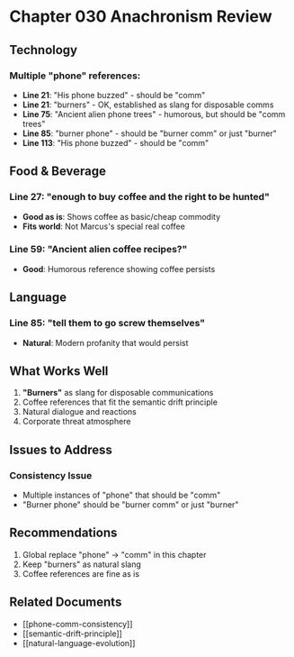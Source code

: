 # Chapter 030 Anachronism Review

## Technology

### Multiple "phone" references:
- **Line 21**: "His phone buzzed" - should be "comm"
- **Line 21**: "burners" - OK, established as slang for disposable comms
- **Line 75**: "Ancient alien phone trees" - humorous, but should be "comm trees"
- **Line 85**: "burner phone" - should be "burner comm" or just "burner"
- **Line 113**: "His phone buzzed" - should be "comm"

## Food & Beverage

### Line 27: "enough to buy coffee and the right to be hunted"
- **Good as is**: Shows coffee as basic/cheap commodity
- **Fits world**: Not Marcus's special real coffee

### Line 59: "Ancient alien coffee recipes?"
- **Good**: Humorous reference showing coffee persists

## Language

### Line 85: "tell them to go screw themselves"
- **Natural**: Modern profanity that would persist

## What Works Well

1. **"Burners"** as slang for disposable communications
2. Coffee references that fit the semantic drift principle
3. Natural dialogue and reactions
4. Corporate threat atmosphere

## Issues to Address

### Consistency Issue
- Multiple instances of "phone" that should be "comm"
- "Burner phone" should be "burner comm" or just "burner"

## Recommendations

1. Global replace "phone" → "comm" in this chapter
2. Keep "burners" as natural slang
3. Coffee references are fine as is

## Related Documents
- [[phone-comm-consistency]]
- [[semantic-drift-principle]]
- [[natural-language-evolution]]